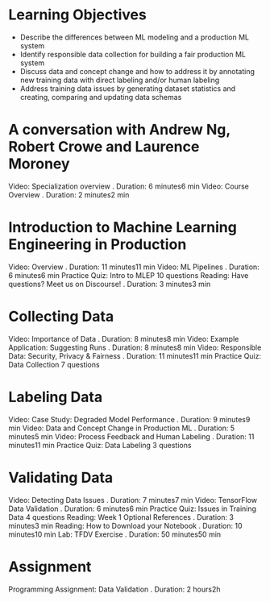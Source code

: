 # Learning Objectives

* Describe the differences between ML modeling and a production ML system
* Identify responsible data collection for building a fair production ML system
* Discuss data and concept change and how to address it by annotating new training data with direct labeling and/or human labeling
* Address training data issues by generating dataset statistics and creating, comparing and updating data schemas

# A conversation with Andrew Ng, Robert Crowe and Laurence Moroney

Video: Specialization overview
. Duration: 6 minutes6 min
Video: Course Overview
. Duration: 2 minutes2 min

# Introduction to Machine Learning Engineering in Production

Video: Overview
. Duration: 11 minutes11 min
Video: ML Pipelines
. Duration: 6 minutes6 min
Practice Quiz: Intro to MLEP
10 questions
Reading: Have questions? Meet us on Discourse!
. Duration: 3 minutes3 min

# Collecting Data

Video: Importance of Data
. Duration: 8 minutes8 min
Video: Example Application: Suggesting Runs
. Duration: 8 minutes8 min
Video: Responsible Data: Security, Privacy & Fairness
. Duration: 11 minutes11 min
Practice Quiz: Data Collection
7 questions

# Labeling Data

Video: Case Study: Degraded Model Performance
. Duration: 9 minutes9 min
Video: Data and Concept Change in Production ML
. Duration: 5 minutes5 min
Video: Process Feedback and Human Labeling
. Duration: 11 minutes11 min
Practice Quiz: Data Labeling
3 questions

# Validating Data

Video: Detecting Data Issues
. Duration: 7 minutes7 min
Video: TensorFlow Data Validation
. Duration: 6 minutes6 min
Practice Quiz: Issues in Training Data
4 questions
Reading: Week 1 Optional References
. Duration: 3 minutes3 min
Reading: How to Download your Notebook
. Duration: 10 minutes10 min
Lab: TFDV Exercise
. Duration: 50 minutes50 min

# Assignment

Programming Assignment: Data Validation
. Duration: 2 hours2h
